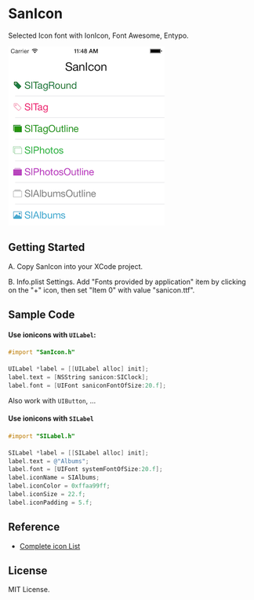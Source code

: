# SanIcon
Selected Icon font with IonIcon, Font Awesome, Entypo.

![](thumb.png)

## Getting Started
A. Copy SanIcon into your XCode project.

B. Info.plist Settings. Add "Fonts provided by application" item by clicking on the "+" icon, then set "Item 0" with value "sanicon.ttf".

## Sample Code

#### Use ionicons with `UILabel`:

```objective-c
#import "SanIcon.h"

UILabel *label = [[UILabel alloc] init];
label.text = [NSString sanicon:SIClock];
label.font = [UIFont saniconFontOfSize:20.f];
```
Also work with `UIButton`, ...

#### Use ionicons with `SILabel`

```objective-c
#import "SILabel.h"

SILabel *label = [[SILabel alloc] init];
label.text = @"Albums";
label.font = [UIFont systemFontOfSize:20.f];
label.iconName = SIAlbums;
label.iconColor = 0xffaa99ff;
label.iconSize = 22.f;
label.iconPadding = 5.f;
```

## Reference
* [Complete icon List](http://sanfriend.com/lab/sanicon)

## License
MIT License.
